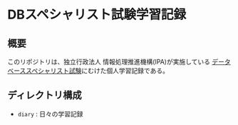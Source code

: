 # DBスペシャリスト試験学習記録

## 概要
このリポジトリは、独立行政法人 情報処理推進機構(IPA)が実施している
[データベーススペシャリスト試験](https://www.ipa.go.jp/shiken/kubun/db.html)にむけた個人学習記録である。

## ディレクトリ構成
* `diary` : 日々の学習記録

